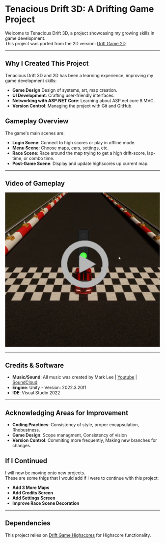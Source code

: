 # Tenacious Drift 3D: A Drifting Game Project

Welcome to Tenacious Drift 3D, a project showcasing my growing skills in game development.<br>
This project was ported from the 2D version: [Drift Game 2D](https://github.com/AsteaFrostweb/2DDriftGame).

---

## Why I Created This Project

Tenacious Drift 3D and 2D has been a learning experience, improving my game development skills:

- **Game Design** Design of systems, art, map creation.
- **UI Development**: Crafting user-friendly interfaces.
- **Networking with ASP.NET Core**: Learning about ASP.net core 8 MVC.
- **Version Control**: Managing the project with Git and GitHub.


## Gameplay Overview

The game's main scenes are:

- **Login Scene**: Connect to high scores or play in offline mode.
- **Menu Scene**: Choose maps, cars, settings, etc.
- **Race Scene**: Race around the map trying to get a high drift-score, lap-time, or combo time.
- **Post-Game Scene**: Display and update highscores up current map.

---

## Video of Gameplay

[![Video Title](ReadMeImages/Thumbnail2.png)](https://www.youtube.com/watch?v=mMqFDnPowNg)

---

## Credits & Software

 - **Music/Sound**: All music was created by Mark Lee | [Youtube](https://www.youtube.com/@Markjameslee) | [SoundCloud](https://soundcloud.com/charkmomiak) 
 - **Engine**: Unity - Version: 2022.3.20f1
 - **IDE**: Visual Studio 2022 

---

## Acknowledging Areas for Improvement

- **Coding Practices**: Consistency of style, proper encapsulation, Rhobustness.
- **Game Design**: Scope managment, Consistency of vision
- **Version Control**: Commiting more frequently, Making new branches for changes. 


## If I Continued

I will now be moving onto new projects.<br>
These are some thigs that I would add if I were to continue with this project:

- **Add 3 More Maps**
- **Add Credits Screen**
- **Add Settings Screen**
- **Improve Race Scene Decoration**

--- 

## Dependencies

This project relies on [Drift Game Highscores](https://github.com/AsteaFrostweb/2DDriftGameHighscores) for Highscore functionality.

